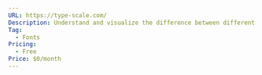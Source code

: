 ```yaml
---
URL: https://type-scale.com/
Description: Understand and visualize the difference between different font sizes
Tag:
  - Fonts
Pricing:
  - Free
Price: $0/month
---
```

